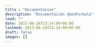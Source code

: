 ```yaml
---
title : "Documentación"
description: "Documentación OpenFormula"
lead: ""
date: 2023-06-24T23:14:00+06:00
lastmod: 2023-06-24T23:14:00+06:00
draft: false
images: []
---
```

